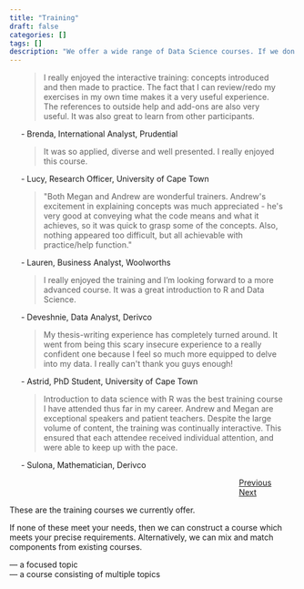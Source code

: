 ```yaml
---
title: "Training"
draft: false
categories: []
tags: []
description: "We offer a wide range of Data Science courses. If we don't have exactly what you're after we'll tailor make something just for you!"
---
```


<div id="testimonial">   				
	<div class="container">
		<div class="row">
			<div class="col-md-12 text-center" >
                <!-- <div class="quote"><i class="fa fa-quote-left fa-4x"></i></div> -->
                <div id="carouselExampleIndicators" class="carousel slide" data-ride="carousel" style="padding-left: 4%; padding-right: 4%;">
					<div class="carousel-inner">
						<div class="carousel-item active">
					    	<blockquote>
					    		<p>I really enjoyed the interactive training: concepts introduced and then made to practice. The fact that I can review/redo my exercises in my own time makes it a very useful experience. The references to outside help and add-ons are also very useful. It was also great to learn from other participants.</p>
	                        </blockquote>
	                        <p>- Brenda, International Analyst, Prudential</p>
						</div>
						<div class="carousel-item">
					    	<blockquote>
					    		<p>It was so applied, diverse and well presented. I really enjoyed this course.</p>
	                        </blockquote>
	                        <p>- Lucy, Research Officer, University of Cape Town</p>
						</div>
						<div class="carousel-item">
					    	<blockquote>
								<p>"Both Megan and Andrew are wonderful trainers. Andrew's excitement in explaining concepts was much appreciated - he's very good at conveying what the code means and what it achieves, so it was quick to grasp some of the concepts. Also, nothing appeared too difficult, but all achievable with practice/help function."</p>
	                        </blockquote>
	                        <p>- Lauren, Business Analyst, Woolworths</p>
						</div>
						<div class="carousel-item">
	    			    	<blockquote>
					    		<p>I really enjoyed the training and I’m looking forward to a more advanced course. It was a great introduction to R and Data Science.</p>
	                        </blockquote>
	                        <p>- Deveshnie, Data Analyst, Derivco</p>
						</div>
						<div class="carousel-item">
	    			    	<blockquote>
					    		<p>My thesis-writing experience has completely turned around. It went from being this scary insecure experience to a really confident one because I feel so much more equipped to delve into my data. I really can't thank you guys enough!</p>
	                        </blockquote>
	                        <p>- Astrid, PhD Student, University of Cape Town</p>
						</div>
						<div class="carousel-item">
	    			    	<blockquote>
					    		<p>Introduction to data science with R was the best training course I have attended thus far in my career. Andrew and Megan are exceptional speakers and patient teachers. Despite the large volume of content, the training was continually interactive. This ensured that each attendee received individual attention, and were able to keep up with the pace.</p>
	                        </blockquote>
	                        <p>- Sulona, Mathematician, Derivco</p>
						</div>
					</div>
            	</div>
				<a class="carousel-control-prev" href="#carouselExampleIndicators" role="button" data-slide="prev">
					<span class="carousel-control-prev-icon" aria-hidden="true" style="margin-right: 80%;"></span>
					<span class="sr-only">Previous</span>
				</a>
				<a class="carousel-control-next" href="#carouselExampleIndicators" role="button" data-slide="next">
					<span class="carousel-control-next-icon" aria-hidden="true" style="margin-left: 80%;"></span>
					<span class="sr-only">Next</span>
				</a>
            </div>							
		</div>
	</div>
</div>

These are the training courses we currently offer.

If none of these meet your needs, then we can construct a course which meets your precise requirements. Alternatively, we can mix and match components from existing courses.

<i class="fas fa-tag"></i> &mdash; a focused topic<br>
<i class="fas fa-list"></i> &mdash; a course consisting of multiple topics

